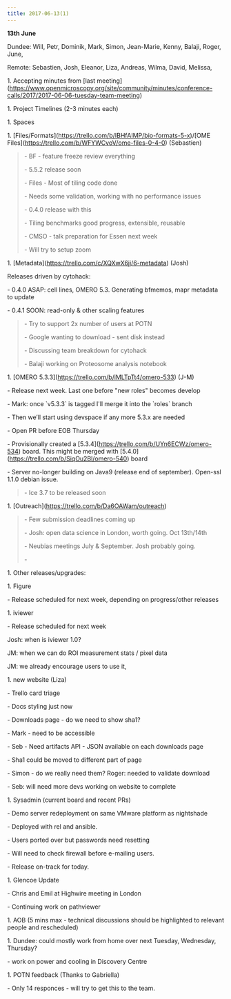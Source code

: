 ```yaml
---
title: 2017-06-13(1)
---
```


**13th June**

Dundee: Will, Petr, Dominik, Mark, Simon, Jean-Marie, Kenny, Balaji,
Roger, June,

Remote: Sebastien, Josh, Eleanor, Liza, Andreas, Wilma, David, Melissa,

1\. Accepting minutes from \[last
meeting\](https://www.openmicroscopy.org/site/community/minutes/conference-calls/2017/2017-06-06-tuesday-team-meeting)

1\. Project Timelines (2-3 minutes each)

1\. Spaces

1\.
\[Files/Formats\](https://trello.com/b/IBHfAIMP/bio-formats-5-x)/\[OME
Files\](https://trello.com/b/WFYWCvoV/ome-files-0-4-0) (Sebastien)

> \- BF - feature freeze review everything
>
> \- 5.5.2 release soon
>
> \- Files - Most of tiling code done
>
> \- Needs some validation, working with no performance issues
>
> \- 0.4.0 release with this
>
> \- Tiling benchmarks good progress, extensible, reusable
>
> \- CMSO - talk preparation for Essen next week
>
> \- Will try to setup zoom

1\. \[Metadata\](https://trello.com/c/XQXwX6jj/6-metadata) (Josh)

Releases driven by cytohack:

\- 0.4.0 ASAP: cell lines, OMERO 5.3. Generating bfmemos, mapr metadata
to update

\- 0.4.1 SOON: read-only & other scaling features

> \- Try to support 2x number of users at POTN
>
> \- Google wanting to download - sent disk instead
>
> \- Discussing team breakdown for cytohack
>
> \- Balaji working on Proteosome analysis notebook

1\. \[OMERO 5.3.3\](https://trello.com/b/iMLTpTt4/omero-533) (J-M)

\- Release next week. Last one before "new roles" becomes develop

\- Mark: once \`v5.3.3\` is tagged I'll merge it into the \`roles\`
branch

\- Then we’ll start using devspace if any more 5.3.x are needed

\- Open PR before EOB Thursday

\- Provisionally created a
\[5.3.4\](https://trello.com/b/UYn6ECWz/omero-534) board. This might be
merged with \[5.4.0\](https://trello.com/b/SiqOu2Bl/omero-540) board

\- Server no-longer building on Java9 (release end of september).
Open-ssl 1.1.0 debian issue.

> \- Ice 3.7 to be released soon

1\.
\[Outreach\]([<u>https://trello.com/b/Da6OAWam/outreach</u>](https://trello.com/b/Da6OAWam/outreach))

> \- Few submission deadlines coming up
>
> \- Josh: open data science in London, worth going. Oct 13th/14th
>
> \- Neubias meetings July & September. Josh probably going.
>
> \-

1\. Other releases/upgrades:

1\. Figure

\- Release scheduled for next week, depending on progress/other releases

1\. iviewer

\- Release scheduled for next week

Josh: when is iviewer 1.0?

JM: when we can do ROI measurement stats / pixel data

JM: we already encourage users to use it,

1\. new website (Liza)

\- Trello card triage

\- Docs styling just now

\- Downloads page - do we need to show sha1?

\- Mark - need to be accessible

\- Seb - Need artifacts API - JSON available on each downloads page

\- Sha1 could be moved to different part of page

\- Simon - do we really need them? Roger: needed to validate download

\- Seb: will need more devs working on website to complete

1\. Sysadmin (current board and recent PRs)

\- Demo server redeployment on same VMware platform as nightshade

\- Deployed with rel and ansible.

\- Users ported over but passwords need resetting

\- Will need to check firewall before e-mailing users.

\- Release on-track for today.

1\. Glencoe Update

\- Chris and Emil at Highwire meeting in London

\- Continuing work on pathviewer

1\. AOB (5 mins max - technical discussions should be highlighted to
relevant people and rescheduled)

1\. Dundee: could mostly work from home over next Tuesday, Wednesday,
Thursday?

\- work on power and cooling in Discovery Centre

1\. POTN feedback (Thanks to Gabriella)

\- Only 14 responces - will try to get this to the team.
